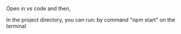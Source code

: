 
Open in vs code and then, 

In the project directory, you can run:
by command "npm start" on the terminal
 
